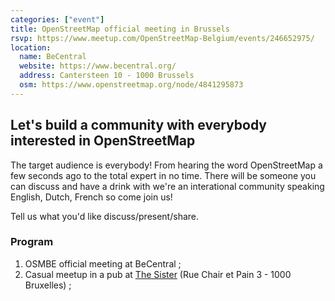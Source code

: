 ```yaml
---
categories: ["event"]
title: OpenStreetMap official meeting in Brussels
rsvp: https://www.meetup.com/OpenStreetMap-Belgium/events/246652975/
location:
  name: BeCentral
  website: https://www.becentral.org/
  address: Cantersteen 10 - 1000 Brussels
  osm: https://www.openstreetmap.org/node/4841295873
---
```


## Let's build a community with everybody interested in OpenStreetMap

The target audience is everybody! From hearing the word OpenStreetMap a few seconds ago to the total expert in no time. There will be someone you can discuss and have a drink with we're an interational community speaking English, Dutch, French so come join us!

Tell us what you'd like discuss/present/share.

### Program

1. OSMBE official meeting at BeCentral ;
1. Casual meetup in a pub at [The Sister](http://www.thesister-brussels.com/) (Rue Chair et Pain 3 - 1000 Bruxelles) ;
